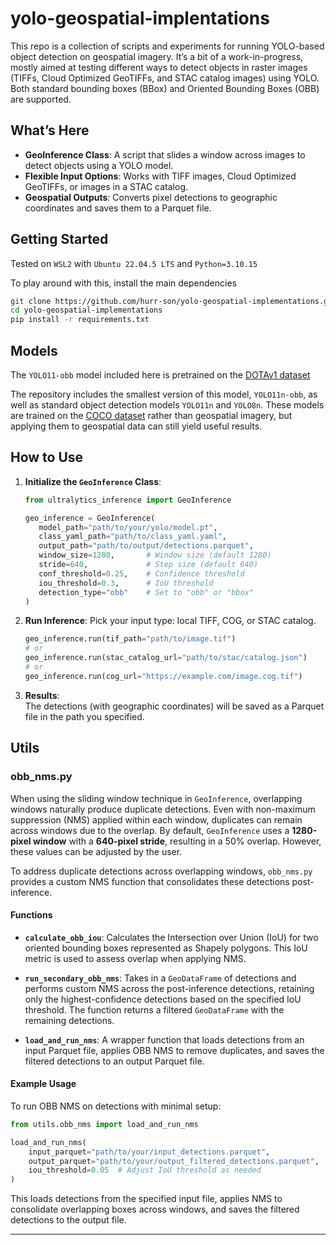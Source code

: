 

# yolo-geospatial-implentations

This repo is a collection of scripts and experiments for running YOLO-based object detection on geospatial imagery. It’s a bit of a work-in-progress, mostly aimed at testing different ways to detect objects in raster images (TIFFs, Cloud Optimized GeoTIFFs, and STAC catalog images) using YOLO. Both standard bounding boxes (BBox) and Oriented Bounding Boxes (OBB) are supported.

## What’s Here

- **GeoInference Class**: A script that slides a window across images to detect objects using a YOLO model.
- **Flexible Input Options**: Works with TIFF images, Cloud Optimized GeoTIFFs, or images in a STAC catalog.
- **Geospatial Outputs**: Converts pixel detections to geographic coordinates and saves them to a Parquet file.

## Getting Started

Tested on `WSL2` with `Ubuntu 22.04.5 LTS` and `Python=3.10.15`

To play around with this, install the main dependencies

```bash
git clone https://github.com/hurr-son/yolo-geospatial-implementations.git
cd yolo-geospatial-implementations
pip install -r requirements.txt
```

## Models

The `YOLO11-obb` model included here is pretrained on the [DOTAv1 dataset](https://captain-whu.github.io/DOTA/index.html)

The repository includes the smallest version of this model, `YOLO11n-obb`, as well as standard object detection models `YOLO11n` and `YOLO8n`. These models are trained on the [COCO dataset](https://cocodataset.org/#home) rather than geospatial imagery, but applying them to geospatial data can still yield useful results.

## How to Use

1. **Initialize the `GeoInference` Class**:
   ```python
   from ultralytics_inference import GeoInference

   geo_inference = GeoInference(
      model_path="path/to/your/yolo/model.pt",
      class_yaml_path="path/to/class_yaml.yaml",
      output_path="path/to/output/detections.parquet",
      window_size=1280,       # Window size (default 1280)
      stride=640,             # Step size (default 640)
      conf_threshold=0.25,    # Confidence threshold
      iou_threshold=0.3,      # IoU threshold
      detection_type="obb"    # Set to "obb" or "bbox"
   )

   ```

2. **Run Inference**:
   Pick your input type: local TIFF, COG, or STAC catalog.
   ```python
   geo_inference.run(tif_path="path/to/image.tif")
   # or
   geo_inference.run(stac_catalog_url="path/to/stac/catalog.json")
   # or
   geo_inference.run(cog_url="https://example.com/image.cog.tif")
   ```

3. **Results**:  
   The detections (with geographic coordinates) will be saved as a Parquet file in the path you specified.



## Utils

### obb_nms.py

When using the sliding window technique in `GeoInference`, overlapping windows naturally produce duplicate detections. Even with non-maximum suppression (NMS) applied within each window, duplicates can remain across windows due to the overlap. By default, `GeoInference` uses a **1280-pixel window** with a **640-pixel stride**, resulting in a 50% overlap. However, these values can be adjusted by the user.

To address duplicate detections across overlapping windows, `obb_nms.py` provides a custom NMS function that consolidates these detections post-inference.

#### Functions

- **`calculate_obb_iou`**: Calculates the Intersection over Union (IoU) for two oriented bounding boxes represented as Shapely polygons. This IoU metric is used to assess overlap when applying NMS.

- **`run_secondary_obb_nms`**: Takes in a `GeoDataFrame` of detections and performs custom NMS across the post-inference detections, retaining only the highest-confidence detections based on the specified IoU threshold. The function returns a filtered `GeoDataFrame` with the remaining detections.

- **`load_and_run_nms`**: A wrapper function that loads detections from an input Parquet file, applies OBB NMS to remove duplicates, and saves the filtered detections to an output Parquet file.

#### Example Usage

To run OBB NMS on detections with minimal setup:

```python
from utils.obb_nms import load_and_run_nms

load_and_run_nms(
    input_parquet="path/to/your/input_detections.parquet",
    output_parquet="path/to/your/output_filtered_detections.parquet",
    iou_threshold=0.05  # Adjust IoU threshold as needed
)
```

This loads detections from the specified input file, applies NMS to consolidate overlapping boxes across windows, and saves the filtered detections to the output file.

---

